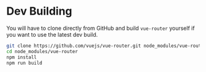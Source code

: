 # Dev Building

You will have to clone directly from GitHub and build `vue-router` yourself if you want to use the latest dev build.

```sh
git clone https://github.com/vuejs/vue-router.git node_modules/vue-router
cd node_modules/vue-router
npm install
npm run build
```

